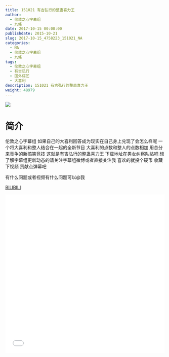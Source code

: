 ```yaml
---
title: 151021 有吉弘行的整蛊喜力王
author: 
  - 伦敦之心字幕组
  - 九條
date: 2017-10-15 00:00:00
publishdate: 2015-10-21
slug: 2017-10-15_4758223_151021_NA
categories: 
  - NA
  - 伦敦之心字幕组
  - 九條
tags: 
  - 伦敦之心字幕组
  - 有吉弘行
  - 国外综艺
  - 大喜利
description: 151021 有吉弘行的整蛊喜力王
weight: 48979
---
```


![](https://i.imgur.com/oFEfJve.jpg)

# 简介  
伦敦之心字幕组 如果自己的大喜利回答成为现实在自己身上兑现了会怎么样呢 一个将大喜利和整人结合在一起的全新节目 大喜利的点数和整人的点数相加 用总分来竞争的新搞笑竞技 这就是有吉弘行的整蛊喜力王 下载地址在男女纠察队贴吧 想了解字幕组更新动态的请关注字幕组微博或者直接关注我 喜欢的就投个硬币 收藏下视频 贡献点弹幕吧
有什么问题或者视频有什么问题可以@我

  [BILIBILI](https://www.bilibili.com/video/av4758223/)


  <iframe src="//www.bilibili.com/html/html5player.html?cid=7719928&aid=4758223" width="100%" height="500" frameborder="0" allowfullscreen="allowfullscreen"></iframe>

